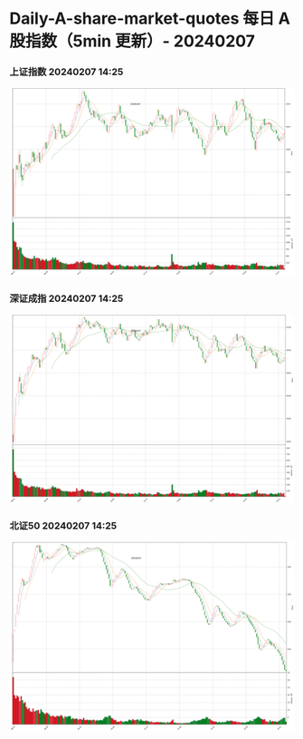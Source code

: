 
# Daily-A-share-market-quotes 每日 A 股指数（5min 更新）- 20240207

### 上证指数 20240207 14:25
![](./fig/2024/2/20240207-sh000001.png)

### 深证成指 20240207 14:25
![](./fig/2024/2/20240207-sz399001.png)

### 北证50 20240207 14:25
![](./fig/2024/2/20240207-bj899050.png)
